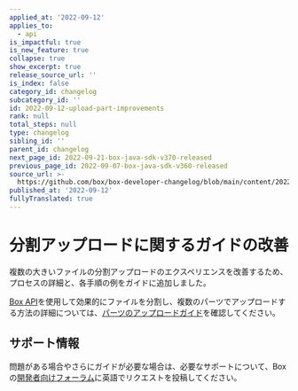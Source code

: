 ```yaml
---
applied_at: '2022-09-12'
applies_to:
  - api
is_impactful: true
is_new_feature: true
collapse: true
show_excerpt: true
release_source_url: ''
is_index: false
category_id: changelog
subcategory_id: ''
id: 2022-09-12-upload-part-improvements
rank: null
total_steps: null
type: changelog
sibling_id: ''
parent_id: changelog
next_page_id: 2022-09-21-box-java-sdk-v370-released
previous_page_id: 2022-09-07-box-java-sdk-v360-released
source_url: >-
  https://github.com/box/box-developer-changelog/blob/main/content/2022/09-12-upload-part-improvements.md
published_at: '2022-09-12'
fullyTranslated: true
---
```

# 分割アップロードに関するガイドの改善

複数の大きいファイルの分割アップロードのエクスペリエンスを改善するため、プロセスの詳細と、各手順の例をガイドに追加しました。

<!-- more -->

[Box API][3]を使用して効果的にファイルを分割し、複数のパーツでアップロードする方法の詳細については、[パーツのアップロードガイド][2]を確認してください。

## サポート情報

問題がある場合やさらにガイドが必要な場合は、必要なサポートについて、Boxの[開発者向けフォーラム][1]に英語でリクエストを投稿してください。

[1]: https://support.box.com/hc/en-us/community/topics/360001932973-Platform-and-Developer-Forum

[2]: g://uploads/chunked/upload-part

[3]: e://put-files-upload-sessions-id
